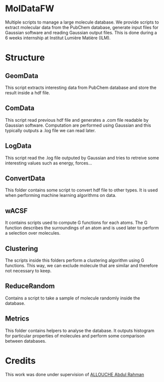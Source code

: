 # MolDataFW
Multiple scripts to manage a large molecule database. We provide scripts to extract molecular data from the PubChem database, generate input files for Gaussian software and reading Gaussian output files. This is done during a 6 weeks internship at Institut Lumière Matière (ILM). 

# Structure
## GeomData
This script extracts interesting data from PubChem database and store the result inside a hdf file. 

## ComData
This script read previous hdf file and generates a .com file readable by Gaussian software. Computation are performed using Gaussian and this typically outputs a .log file we can read later.

## LogData
This script read the .log file outputed by Gaussian and tries to retreive some interesting values such as energy, forces...

## ConvertData
This folder contains some script to convert hdf file to other types. It is used when performing machine learning algorithms on data.

## wACSF
It contains scripts used to compute G functions for each atoms. The G function describes the surroundings of an atom and is used later to perform a selection over molecules.

## Clustering
The scripts inside this folders perform a clustering algorithm using G functions. This way, we can exclude molecule that are similar and therefore not necessary to keep.

## ReduceRandom
Contains a script to take a sample of molecule randomly inside the database. 

## Metrics
This folder contains helpers to analyse the database. It outputs histogram for particular properties of molecules and perform some comparison between databases.


# Credits
This work was done under supervision of [ALLOUCHE Abdul Rahman](https://ilm.univ-lyon1.fr/index.php?option=com_directory&task=profile&id=34)
